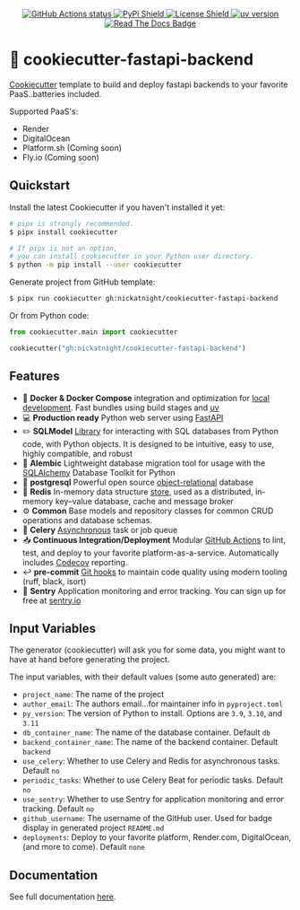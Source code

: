 <p align="center">
    <a href="https://github.com/nickatnight/cookiecutter-fastapi-backend/actions">
        <img alt="GitHub Actions status" src="https://github.com/nickatnight/cookiecutter-fastapi-backend/actions/workflows/main.yml/badge.svg">
    </a>
    <a href="https://pypi.org/project/cookiecutter-fastapi-backend/">
        <img alt="PyPi Shield" src="https://img.shields.io/pypi/v/cookiecutter-fastapi-backend">
    </a>
    <a href="https://github.com/nickatnight/cookiecutter-fastapi-backend/blob/master/LICENSE">
        <img alt="License Shield" src="https://img.shields.io/github/license/nickatnight/cookiecutter-fastapi-backend">
    </a>
    <a href="https://docs.astral.sh/uv/">
        <img alt="uv version" src="https://img.shields.io/badge/uv-0.7.18+-purple">
    </a>
    <a href="https://cookiecutter-fastapi-backend.readthedocs.io/en/latest/"><img alt="Read The Docs Badge" src="https://img.shields.io/readthedocs/cookiecutter-fastapi-backend"></a>
</p>

# :cookie: cookiecutter-fastapi-backend
[Cookiecutter](https://github.com/cookiecutter/cookiecutter) template to build and deploy fastapi backends to your favorite PaaS..batteries included.

Supported PaaS's:
- Render
- DigitalOcean
- Platform.sh (Coming soon)
- Fly.io (Coming soon)

## Quickstart
Install the latest Cookiecutter if you haven't installed it yet:
```sh
# pipx is strongly recommended.
$ pipx install cookiecutter

# If pipx is not an option,
# you can install cookiecutter in your Python user directory.
$ python -m pip install --user cookiecutter
```

Generate project from GitHub template:

```sh
$ pipx run cookiecutter gh:nickatnight/cookiecutter-fastapi-backend
```

Or from Python code:

```python
from cookiecutter.main import cookiecutter

cookiecutter("gh:nickatnight/cookiecutter-fastapi-backend")
```

## Features
* :whale: **Docker & Docker Compose** integration and optimization for [local development](https://docs.docker.com/compose/). Fast bundles using build stages and [uv](https://docs.astral.sh/uv/)
* :computer: **Production ready** Python web server using [FastAPI](https://fastapi.tiangolo.com/)
* :pencil2: **SQLModel** [Library](https://sqlmodel.tiangolo.com/) for interacting with SQL databases from Python code, with Python objects. It is designed to be intuitive, easy to use, highly compatible, and robust
* :light_rail: **Alembic** Lightweight database migration tool for usage with the [SQLAlchemy](https://alembic.sqlalchemy.org/en/latest/) Database Toolkit for Python
* :floppy_disk: **postgresql** Powerful open source [object-relational](https://www.postgresql.org/) database
* :convenience_store: **Redis** In-memory data structure [store](https://redis.io/), used as a distributed, in-memory key–value database, cache and message broker
* :gear: **Common** Base models and repository classes for common CRUD operations and database schemas.
* :seedling: **Celery** [Asynchronous](https://docs.celeryq.dev/en/stable/getting-started/introduction.html) task or job queue
* :inbox_tray: **Continuous Integration/Deployment** Modular [GitHub Actions](https://github.com/features/actions) to lint, test, and deploy to your favorite platform-as-a-service. Automatically includes [Codecov](https://about.codecov.io/) reporting.
* :leftwards_arrow_with_hook: **pre-commit** [Git hooks](https://pre-commit.com/) to maintain code quality using modern tooling (ruff, black, isort)
* :rocket: **Sentry** Application monitoring and error tracking. You can sign up for free at [sentry.io](https://sentry.io/)

## Input Variables
The generator (cookiecutter) will ask you for some data, you might want to have at hand before generating the project.

The input variables, with their default values (some auto generated) are:

* `project_name`: The name of the project
* `author_email`: The authors email...for maintainer info in `pyproject.toml`
* `py_version`: The version of Python to install. Options are `3.9`, `3.10`, and `3.11`
* `db_container_name`: The name of the database container. Default `db`
* `backend_container_name`: The name of the backend container. Default `backend`
* `use_celery`: Whether to use Celery and Redis for asynchronous tasks. Default `no`
* `periodic_tasks`: Whether to use Celery Beat for periodic tasks. Default `no`
* `use_sentry`: Whether to use Sentry for application monitoring and error tracking. Default `no`
* `github_username`: The username of the GitHub user. Used for badge display in generated project `README.md`
* `deployments`: Deploy to your favorite platform, Render.com, DigitalOcean, (and more to come). Default `none`

## Documentation
See full documentation [here](https://cookiecutter-fastapi-backend.readthedocs.io/en/latest/).
